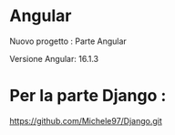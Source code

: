# Angular

Nuovo progetto : Parte Angular 

Versione Angular: 16.1.3

# Per la parte Django :
https://github.com/Michele97/Django.git

